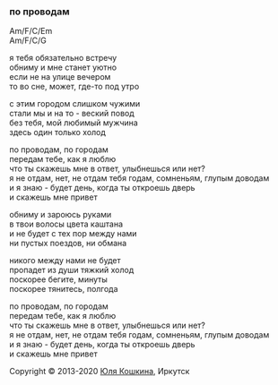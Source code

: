 ### по проводам  

Am/F/C/Em  
Am/F/C/G  

я тебя обязательно встречу  
обниму и мне станет уютно  
если не на улице вечером  
то во сне, может, где-то под утро  

с этим городом слишком чужими  
стали мы и на то - веский повод  
без тебя, мой любимый мужчина  
здесь один только холод  

по проводам, по городам  
передам тебе, как я люблю  
что ты скажешь мне в ответ, улыбнешься или нет?  
я не отдам, нет, не отдам тебя годам, сомненьям, глупым доводам  
и я знаю - будет день, когда ты откроешь дверь    
и скажешь мне привет  

обниму и зароюсь руками  
в твои волосы цвета каштана  
и не будет с тех пор между нами  
ни пустых поездов, ни обмана  

никого между нами не будет  
пропадет из души тяжкий холод  
поскорее бегите, минуты  
поскорее тянитесь, полгода  

по проводам, по городам  
передам тебе, как я люблю  
что ты скажешь мне в ответ, улыбнешься или нет?  
я не отдам, нет, не отдам тебя годам, сомненьям, глупым доводам  
и я знаю - будет день, когда ты откроешь дверь  
и скажешь мне привет  

Copyright © 2013-2020 [Юля Кошкина](https://vk.com/koshkamoroshka), Иркутск
